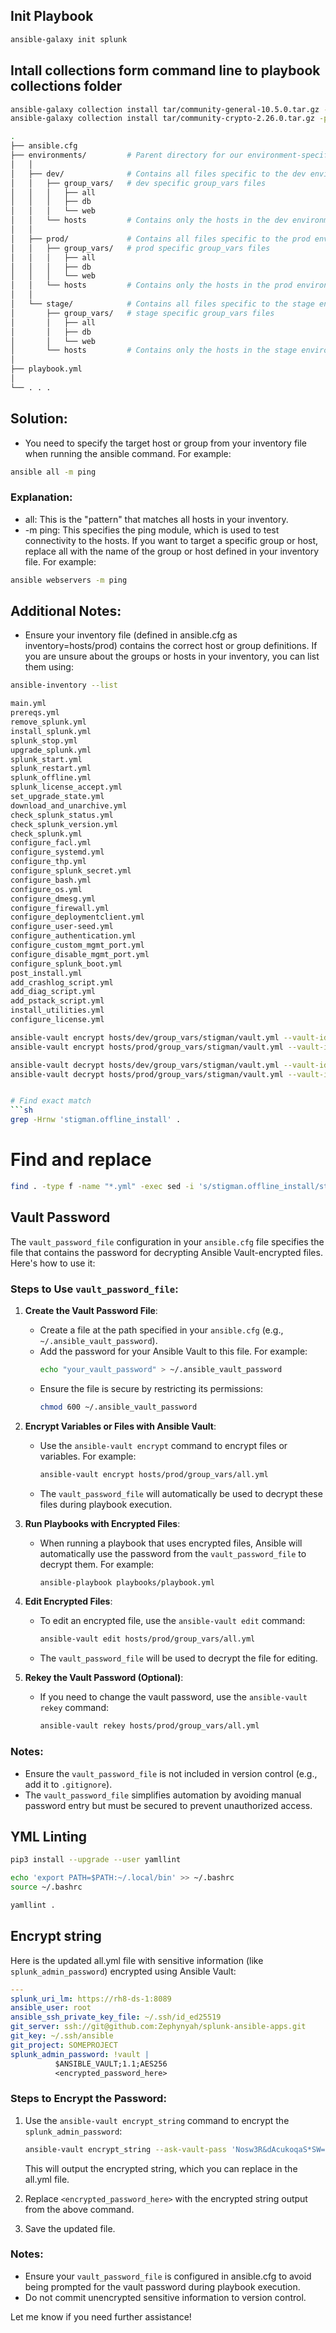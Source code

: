 


## Init Playbook

```sh
ansible-galaxy init splunk
```

## Intall collections form command line to playbook collections folder

```sh
ansible-galaxy collection install tar/community-general-10.5.0.tar.gz -p collections/
ansible-galaxy collection install tar/community-crypto-2.26.0.tar.gz -p collections/
```


```sh
.
├── ansible.cfg
├── environments/         # Parent directory for our environment-specific directories
│   │
│   ├── dev/              # Contains all files specific to the dev environment
│   │   ├── group_vars/   # dev specific group_vars files
│   │   │   ├── all
│   │   │   ├── db
│   │   │   └── web
│   │   └── hosts         # Contains only the hosts in the dev environment
│   │
│   ├── prod/             # Contains all files specific to the prod environment
│   │   ├── group_vars/   # prod specific group_vars files
│   │   │   ├── all
│   │   │   ├── db
│   │   │   └── web
│   │   └── hosts         # Contains only the hosts in the prod environment
│   │
│   └── stage/            # Contains all files specific to the stage environment
│       ├── group_vars/   # stage specific group_vars files
│       │   ├── all
│       │   ├── db
│       │   └── web
│       └── hosts         # Contains only the hosts in the stage environment
│
├── playbook.yml
│
└── . . .

```



## Solution:
- You need to specify the target host or group from your inventory file when running the ansible command. For example:
```sh
ansible all -m ping
```

### Explanation:
- all: This is the "pattern" that matches all hosts in your inventory.
- -m ping: This specifies the ping module, which is used to test connectivity to the hosts.
If you want to target a specific group or host, replace all with the name of the group or host defined in your inventory file. For example:

```sh
ansible webservers -m ping
```

## Additional Notes:
- Ensure your inventory file (defined in ansible.cfg as inventory=hosts/prod) contains the correct host or group definitions.
If you are unsure about the groups or hosts in your inventory, you can list them using:

```sh
ansible-inventory --list
```

```sh
main.yml
prereqs.yml
remove_splunk.yml
install_splunk.yml
splunk_stop.yml
upgrade_splunk.yml
splunk_start.yml
splunk_restart.yml
splunk_offline.yml
splunk_license_accept.yml
set_upgrade_state.yml
download_and_unarchive.yml
check_splunk_status.yml
check_splunk_version.yml
check_splunk.yml
configure_facl.yml
configure_systemd.yml
configure_thp.yml
configure_splunk_secret.yml
configure_bash.yml
configure_os.yml
configure_dmesg.yml
configure_firewall.yml
configure_deploymentclient.yml
configure_user-seed.yml
configure_authentication.yml
configure_custom_mgmt_port.yml
configure_disable_mgmt_port.yml
configure_splunk_boot.yml
post_install.yml
add_crashlog_script.yml
add_diag_script.yml
add_pstack_script.yml
install_utilities.yml
configure_license.yml
```


```sh
ansible-vault encrypt hosts/dev/group_vars/stigman/vault.yml --vault-id dev@~/.vault_pass_dev --encrypt-vault-id dev
ansible-vault encrypt hosts/prod/group_vars/stigman/vault.yml --vault-id prod@~/.vault_pass_prod --encrypt-vault-id prod
```

```sh
ansible-vault decrypt hosts/dev/group_vars/stigman/vault.yml --vault-id dev@~/.vault_pass_dev
ansible-vault decrypt hosts/prod/group_vars/stigman/vault.yml --vault-id prod@~/.vault_pass_prod


# Find exact match
```sh
grep -Hrnw 'stigman.offline_install' .
```

# Find and replace
```sh
find . -type f -name "*.yml" -exec sed -i 's/stigman.offline_install/stigman_offline_install/g' {} \;

```

## Vault Password

The `vault_password_file` configuration in your `ansible.cfg` file specifies the file that contains the password for decrypting Ansible Vault-encrypted files. Here's how to use it:

### Steps to Use `vault_password_file`:

1. **Create the Vault Password File**:
   - Create a file at the path specified in your `ansible.cfg` (e.g., `~/.ansible_vault_password`).
   - Add the password for your Ansible Vault to this file. For example:
     ```sh
     echo "your_vault_password" > ~/.ansible_vault_password
     ```
   - Ensure the file is secure by restricting its permissions:
     ```sh
     chmod 600 ~/.ansible_vault_password
     ```

2. **Encrypt Variables or Files with Ansible Vault**:
   - Use the `ansible-vault encrypt` command to encrypt files or variables. For example:
     ```sh
     ansible-vault encrypt hosts/prod/group_vars/all.yml
     ```
   - The `vault_password_file` will automatically be used to decrypt these files during playbook execution.

3. **Run Playbooks with Encrypted Files**:
   - When running a playbook that uses encrypted files, Ansible will automatically use the password from the `vault_password_file` to decrypt them. For example:
     ```sh
     ansible-playbook playbooks/playbook.yml 
     ```

4. **Edit Encrypted Files**:
   - To edit an encrypted file, use the `ansible-vault edit` command:
     ```sh
     ansible-vault edit hosts/prod/group_vars/all.yml
     ```
   - The `vault_password_file` will be used to decrypt the file for editing.

5. **Rekey the Vault Password (Optional)**:
   - If you need to change the vault password, use the `ansible-vault rekey` command:
     ```sh
     ansible-vault rekey hosts/prod/group_vars/all.yml
     ```

### Notes:
- Ensure the `vault_password_file` is not included in version control (e.g., add it to `.gitignore`).
- The `vault_password_file` simplifies automation by avoiding manual password entry but must be secured to prevent unauthorized access.

## YML Linting

```sh
pip3 install --upgrade --user yamllint
```

```sh
echo 'export PATH=$PATH:~/.local/bin' >> ~/.bashrc
source ~/.bashrc
```

```sh
yamllint .
```


## Encrypt string
Here is the updated all.yml file with sensitive information (like `splunk_admin_password`) encrypted using Ansible Vault:

```yaml
---
splunk_uri_lm: https://rh8-ds-1:8089
ansible_user: root
ansible_ssh_private_key_file: ~/.ssh/id_ed25519
git_server: ssh://git@github.com:Zephynyah/splunk-ansible-apps.git
git_key: ~/.ssh/ansible
git_project: SOMEPROJECT
splunk_admin_password: !vault |
          $ANSIBLE_VAULT;1.1;AES256
          <encrypted_password_here>
```

### Steps to Encrypt the Password:
1. Use the `ansible-vault encrypt_string` command to encrypt the `splunk_admin_password`:
   ```bash
   ansible-vault encrypt_string --ask-vault-pass 'Nosw3R&dAcukoqaS*SW=' --name 'splunk_admin_password'
   ```
   This will output the encrypted string, which you can replace in the all.yml file.

2. Replace `<encrypted_password_here>` with the encrypted string output from the above command.

3. Save the updated file.

### Notes:
- Ensure your `vault_password_file` is configured in ansible.cfg to avoid being prompted for the vault password during playbook execution.
- Do not commit unencrypted sensitive information to version control.

Let me know if you need further assistance!